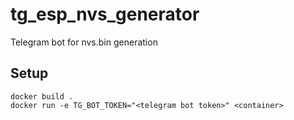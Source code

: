# tg_esp_nvs_generator
Telegram bot for nvs.bin generation 

## Setup
```
docker build .
docker run -e TG_BOT_TOKEN="<telegram bot token>" <container>
```